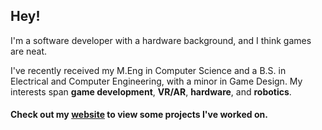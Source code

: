 ## Hey! 

I'm a software developer with a hardware background, and I think games are neat.

I've recently received my M.Eng in Computer Science and a B.S. in Electrical and Computer Engineering, with a minor in Game Design. My interests span **game development**, **VR/AR**, **hardware**, and **robotics**.

#### Check out my [website](https://amandatrang.vercel.app/) to view some projects I've worked on.
